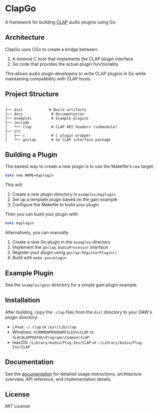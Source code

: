 # ClapGo

A framework for building [CLAP](https://github.com/free-audio/clap) audio plugins using Go.

## Architecture

ClapGo uses CGo to create a bridge between:

1. A minimal C host that implements the CLAP plugin interface
2. Go code that provides the actual plugin functionality

This allows audio plugin developers to write CLAP plugins in Go while maintaining compatibility with CLAP hosts.

## Project Structure

```
.
├── dist            # Build artifacts
├── docs             # Documentation
├── examples         # Example plugins
├── include
│   └── clap         # CLAP API headers (submodule)
├── src
│   ├── c            # C plugin wrapper
│   └── goclap       # Go CLAP interface package
```

## Building a Plugin

The easiest way to create a new plugin is to use the Makefile's `new` target:

```bash
make new NAME=myplugin
```

This will:

1. Create a new plugin directory in `examples/myplugin`
2. Set up a template plugin based on the gain example
3. Configure the Makefile to build your plugin

Then you can build your plugin with:

```bash
make myplugin
```

Alternatively, you can manually:

1. Create a new Go plugin in the `examples` directory
2. Implement the `goclap.AudioProcessor` interface
3. Register your plugin using `goclap.RegisterPlugin()`
4. Build with `make yourplugin`

## Example Plugin

See the `examples/gain` directory for a simple gain plugin example.

## Installation

After building, copy the `.clap` files from the `dist` directory to your DAW's plugin directory:

- Linux: `~/.clap` or `/usr/lib/clap`
- Windows: `%COMMONPROGRAMFILES%\CLAP` or `%LOCALAPPDATA%\Programs\Common\CLAP`
- macOS: `/Library/Audio/Plug-Ins/CLAP` or `~/Library/Audio/Plug-Ins/CLAP`

## Documentation

See the [documentation](docs/README.md) for detailed usage instructions, architecture overview, API reference, and implementation details.

## License

MIT License

